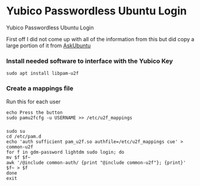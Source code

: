 # Yubico Passwordless Ubuntu Login
Yubico Passwordless Ubuntu Login

First off I did not come up with all of the information from this but did copy a large portion of it from [AskUbuntu](https://askubuntu.com/questions/1167691/passwordless-login-with-yubikey-5-nfc?newreg=d3833870cc924fedb49ce95d064f3a09)

### Install needed software to interface with the Yubico Key
```shell
sudo apt install libpam-u2f
```

### Create a mappings file
Run this for each user
```shell
echo Press the button
sudo pamu2fcfg -u USERNAME >> /etc/u2f_mappings
```

### 

```shell
sudo su
cd /etc/pam.d
echo 'auth sufficient pam_u2f.so authfile=/etc/u2f_mappings cue' > common-u2f
for f in gdm-password lightdm sudo login; do
mv $f $f~
awk '/@include common-auth/ {print "@include common-u2f"}; {print}' $f~ > $f
done
exit
```
